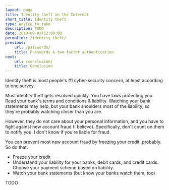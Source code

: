 ```yaml
---
layout: page
title: Identity theft on the Internet
short_title: Identity theft
type: advice_to_take
description: TODO
date: 2019-09-02T12:00:00
permalink: /identity_theft/
previous:
    url: /passwords/
    title: Passwords & two-factor authentication
next:
    url: /conclusion/
    title: Conclusion
---
```


Identity theft is most people's #1 cyber-security concern, at least according to one survey<!-- 2010 NCSA / Norton by Symantec Online Safety Study -->.

Most identity theft gets resolved quickly. You have laws protecting you. Read your bank's terms and conditions & liability. Watching your bank statements may help, but your bank shoulders most of the liability, so they're probably watching closer than you are.

However, they do not care about your personal information, and you have to fight against new account fraud (I believe). Specifically, don't count on them to notify you. I don't know if you're liable for fraud.

You can prevent most new account fraud by freezing your credit, probably. So do that.

* Freeze your credit
* Understand your liability for your banks, debit cards, and credit cards. Choose your payment scheme based on liability.
* Watch your bank statements (but know your banks watch them, too)

TODO
